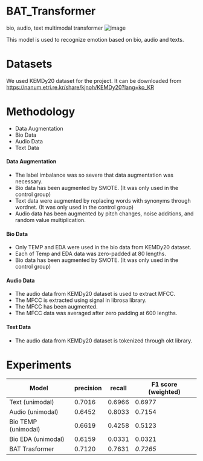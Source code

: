 # BAT_Transformer
bio, audio, text multimodal transformer
![image](https://user-images.githubusercontent.com/52825569/233276565-99158b75-da53-4906-be83-6cba89e0313a.png)

This model is used to recognize emotion based on bio, audio and texts.

# Datasets
We used KEMDy20 dataset for the project. It can be downloaded from https://nanum.etri.re.kr/share/kjnoh/KEMDy20?lang=ko_KR 

# Methodology
* Data Augmentation
* Bio Data
* Audio Data
* Text Data

#### Data Augmentation
* The label imbalance was so severe that data augmentation was necessary.
* Bio data has been augmented by SMOTE. (It was only used in the control group)
* Text data were augmented by replacing words with synonyms through wordnet. (It was only used in the control group)
* Audio data has been augmented by pitch changes, noise additions, and random value multiplication.

#### Bio Data
* Only TEMP and EDA were used in the bio data from KEMDy20 dataset.
* Each of Temp and EDA data was zero-padded at 80 lengths.
* Bio data has been augmented by SMOTE. (It was only used in the control group)

#### Audio Data
* The audio data from KEMDy20 dataset is used to extract MFCC.
* The MFCC is extracted using signal in librosa library.
* The MFCC has been augmented. 
* The MFCC data was averaged after zero padding at 600 lengths.

#### Text Data
* The audio data from KEMDy20 dataset is tokenized through okt library.

# Experiments
| Model | precision | recall | F1 score (weighted) |
| ------ | ------ | ------ | ------ | 
| Text (unimodal) | 0.7016 | 0.6966 | 0.6977 |
| Audio (unimodal) | 0.6452 | 0.8033 | 0.7154 |
| Bio TEMP (unimodal) | 0.6619 | 0.4258 | 0.5123 |
| Bio EDA (unimodal) | 0.6159 | 0.0331 | 0.0321 |
| BAT Trasformer | 0.7120 | 0.7631 |  _*0.7265*_ |

